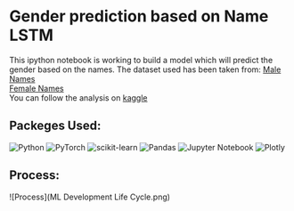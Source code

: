 # Gender prediction based on Name LSTM
This ipython notebook is working to build a model which will predict the gender based on the names. 
The dataset used has been taken from:  <a href="https://gist.github.com/mbejda/7f86ca901fe41bc14a63">Male Names</a>  
<a href="https://gist.github.com/mbejda/9b93c7545c9dd93060bd">Female Names</a>  
You can follow the analysis on <a href="https://www.kaggle.com/code/shrikrishnaparab/gender-prediction-based-on-name-using-lstm">kaggle</a>

## Packeges Used:
 ![Python][python] ![PyTorch][torch-image] ![scikit-learn][sklearn-image] ![Pandas][Pandas-image] ![Jupyter Notebook][ipython-image] ![Plotly][Plotly-image]
 
[python]: https://img.shields.io/badge/python-3670A0?style=for-the-badge&logo=python&logoColor=ffdd54
[torch-image]:https://img.shields.io/badge/PyTorch-%23EE4C2C.svg?style=for-the-badge&logo=PyTorch&logoColor=white
[sklearn-image]:https://img.shields.io/badge/scikit--learn-%23F7931E.svg?style=for-the-badge&logo=scikit-learn&logoColor=white
[Pandas-image]: https://img.shields.io/badge/pandas-%23150458.svg?style=for-the-badge&logo=pandas&logoColor=white
[ipython-image]: https://img.shields.io/badge/jupyter-%23FA0F00.svg?style=for-the-badge&logo=jupyter&logoColor=white
[Plotly-image]: https://img.shields.io/badge/Plotly-%233F4F75.svg?style=for-the-badge&logo=plotly&logoColor=white


## Process:
![Process](ML Development Life Cycle.png)
